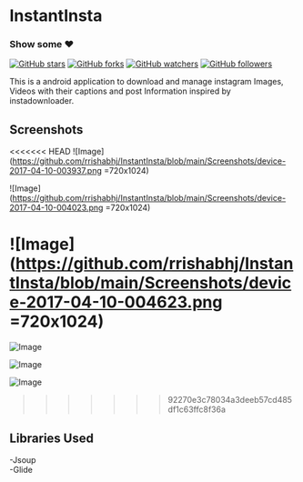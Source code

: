 # InstantInsta

### Show some :heart:
[![GitHub stars](https://img.shields.io/github/stars/rrishabhj/InstantInsta.svg?style=social&label=Star)](https://github.com/rrishabhj/InstantInsta) [![GitHub forks](https://img.shields.io/github/forks/rrishabhj/InstantInsta.svg?style=social&label=Fork)](https://github.com/rrishabhj/InstantInsta/fork) [![GitHub watchers](https://img.shields.io/github/watchers/rrishabhj/InstantInsta.svg?style=social&label=Watch)](https://github.com/rrishabhj/InstantInsta) [![GitHub followers](https://img.shields.io/github/followers/rrishabhj.svg?style=social&label=Follow)](https://github.com/rrishabhj/InstantInsta)


This is a android application to download and manage instagram Images, Videos with their captions and post Information inspired by instadownloader.

## Screenshots

<<<<<<< HEAD
![Image](https://github.com/rrishabhj/InstantInsta/blob/main/Screenshots/device-2017-04-10-003937.png =720x1024)

![Image](https://github.com/rrishabhj/InstantInsta/blob/main/Screenshots/device-2017-04-10-004023.png =720x1024)

![Image](https://github.com/rrishabhj/InstantInsta/blob/main/Screenshots/device-2017-04-10-004623.png =720x1024)
=======
![Image](https://github.com/rrishabhj/InstantInsta/blob/main/Screenshots/device-2017-04-10-003937.png)


![Image](https://github.com/rrishabhj/InstantInsta/blob/main/Screenshots/device-2017-04-10-004023.png)  


![Image](https://github.com/rrishabhj/InstantInsta/blob/main/Screenshots/device-2017-04-10-004623.png)  

>>>>>>> 92270e3c78034a3deeb57cd485df1c63ffc8f36a

## Libraries Used

-Jsoup  
-Glide  
